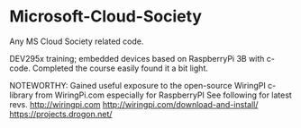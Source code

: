 # Microsoft-Cloud-Society
Any MS Cloud Society related code.

DEV295x training; embedded devices based on RaspberryPi 3B with c-code.
Completed the course easily found it a bit light.

NOTEWORTHY: Gained useful exposure to the open-source WiringPI c-library from WiringPi.com especially for RaspberryPI
See following for latest revs.
http://wiringpi.com
http://wiringpi.com/download-and-install/
https://projects.drogon.net/


